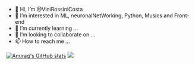 - 👋 Hi, I’m @ViniRossiniCosta
- 👀 I’m interested in ML, neuronalNetWorking, Python, Musics and Front-end
- 🌱 I’m currently learning ...
- 💞️ I’m looking to collaborate on ...
- 📫 How to reach me ...

<!---
ViniRossiniCosta/ViniRossiniCosta is a ✨ special ✨ repository because its `README.md` (this file) appears on your GitHub profile.
You can click the Preview link to take a look at your changes.
--->

[![Anurag's GitHub stats](https://github-readme-stats.vercel.app/api?username=ViniRossiniCosta)](https://github.com/anuraghazra/github-readme-stats)
![](https://komarev.com/ghpvc/?username=ViniRossiniCosta)
